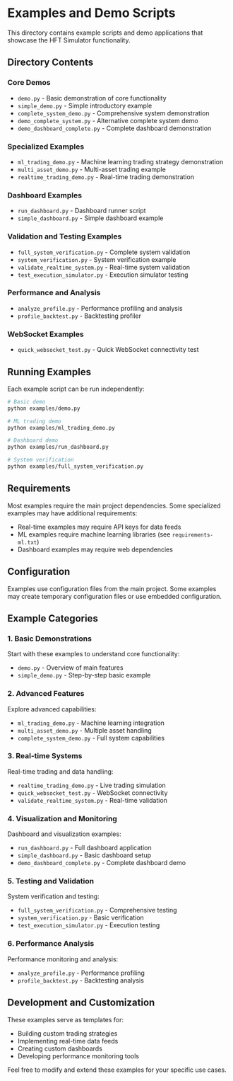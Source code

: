 # Examples and Demo Scripts

This directory contains example scripts and demo applications that showcase the HFT Simulator functionality.

## Directory Contents

### Core Demos
- `demo.py` - Basic demonstration of core functionality
- `simple_demo.py` - Simple introductory example
- `complete_system_demo.py` - Comprehensive system demonstration
- `demo_complete_system.py` - Alternative complete system demo
- `demo_dashboard_complete.py` - Complete dashboard demonstration

### Specialized Examples
- `ml_trading_demo.py` - Machine learning trading strategy demonstration
- `multi_asset_demo.py` - Multi-asset trading example
- `realtime_trading_demo.py` - Real-time trading demonstration

### Dashboard Examples
- `run_dashboard.py` - Dashboard runner script
- `simple_dashboard.py` - Simple dashboard example

### Validation and Testing Examples
- `full_system_verification.py` - Complete system validation
- `system_verification.py` - System verification example
- `validate_realtime_system.py` - Real-time system validation
- `test_execution_simulator.py` - Execution simulator testing

### Performance and Analysis
- `analyze_profile.py` - Performance profiling and analysis
- `profile_backtest.py` - Backtesting profiler

### WebSocket Examples
- `quick_websocket_test.py` - Quick WebSocket connectivity test

## Running Examples

Each example script can be run independently:

```bash
# Basic demo
python examples/demo.py

# ML trading demo
python examples/ml_trading_demo.py

# Dashboard demo
python examples/run_dashboard.py

# System verification
python examples/full_system_verification.py
```

## Requirements

Most examples require the main project dependencies. Some specialized examples may have additional requirements:

- Real-time examples may require API keys for data feeds
- ML examples require machine learning libraries (see `requirements-ml.txt`)
- Dashboard examples may require web dependencies

## Configuration

Examples use configuration files from the main project. Some examples may create temporary configuration files or use embedded configuration.

## Example Categories

### 1. Basic Demonstrations
Start with these examples to understand core functionality:
- `demo.py` - Overview of main features
- `simple_demo.py` - Step-by-step basic example

### 2. Advanced Features
Explore advanced capabilities:
- `ml_trading_demo.py` - Machine learning integration
- `multi_asset_demo.py` - Multiple asset handling
- `complete_system_demo.py` - Full system capabilities

### 3. Real-time Systems
Real-time trading and data handling:
- `realtime_trading_demo.py` - Live trading simulation
- `quick_websocket_test.py` - WebSocket connectivity
- `validate_realtime_system.py` - Real-time validation

### 4. Visualization and Monitoring
Dashboard and visualization examples:
- `run_dashboard.py` - Full dashboard application
- `simple_dashboard.py` - Basic dashboard setup
- `demo_dashboard_complete.py` - Complete dashboard demo

### 5. Testing and Validation
System verification and testing:
- `full_system_verification.py` - Comprehensive testing
- `system_verification.py` - Basic verification
- `test_execution_simulator.py` - Execution testing

### 6. Performance Analysis
Performance monitoring and analysis:
- `analyze_profile.py` - Performance profiling
- `profile_backtest.py` - Backtesting analysis

## Development and Customization

These examples serve as templates for:
- Building custom trading strategies
- Implementing real-time data feeds
- Creating custom dashboards
- Developing performance monitoring tools

Feel free to modify and extend these examples for your specific use cases.
